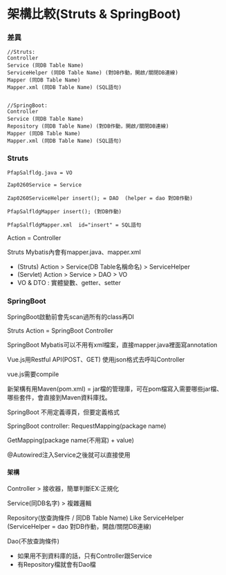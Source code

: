 # 架構比較(Struts & SpringBoot)

### 差異
```
//Struts:
Controller
Service (同DB Table Name)
ServiceHelper (同DB Table Name) (對DB作動，開啟/關閉DB連線)
Mapper (同DB Table Name)
Mapper.xml (同DB Table Name) (SQL語句)


//SpringBoot:
Controller
Service (同DB Table Name)
Repository (同DB Table Name) (對DB作動，開啟/關閉DB連線)
Mapper (同DB Table Name)
Mapper.xml (同DB Table Name) (SQL語句)
```











### Struts

```
PfapSalfldg.java = VO  

Zap0260Service = Service

Zap0260ServiceHelper insert(); = DAO  (helper = dao 對DB作動)

PfapSalfldgMapper insert(); (對DB作動)

PfapSalfldgMapper.xml  id="insert" = SQL語句
```

Action = Controller

Struts Mybatis內會有mapper.java、mapper.xml

* (Struts) Action > Service(DB Table名稱命名) > ServiceHelper
* (Servlet) Action > Service > DAO > VO
* VO & DTO : 實體變數、getter、setter



### SpringBoot

SpringBoot啟動前會先scan過所有的class再DI

Struts Action = SpringBoot Controller

SpringBoot Mybatis可以不用有xml檔案，直接mapper.java裡面寫annotation

Vue.js用Restful API(POST、GET) 使用json格式去呼叫Controller

vue.js需要compile

新架構有用Maven(pom.xml) = jar檔的管理庫，可在pom檔寫入需要哪些jar檔、哪些套件，會直接到Maven資料庫找。

SpringBoot 不用定義導頁，但要定義格式

SpringBoot controller:
RequestMapping(package name)

GetMapping(package name(不用寫) + value)

@Autowired注入Service之後就可以直接使用



#### 架構

Controller > 接收器，簡單判斷EX:正規化

Service(同DB名字) > 複雜邏輯

Repository(放查詢條件 / 同DB Table Name) Like ServiceHelper (ServiceHelper = dao 對DB作動，開啟/關閉DB連線)

Dao(不放查詢條件)
* 如果用不到資料庫的話，只有Controller跟Service
* 有Repository檔就會有Dao檔










